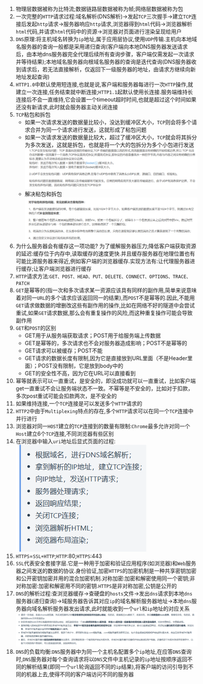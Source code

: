 1. 物理层数据被称为比特流;数据链路层数据被称为帧;网络层数据被称为包
2. 一次完整的`HTTP`请求过程:域名解析(DNS解析)->发起`TCP`三次握手->建立`TCP`连接后发起`http`请求->服务器响应`http`请求,浏览器得到`html`代码->浏览器解析`html`代码,并请求`html`代码中的资源->浏览器对页面进行渲染呈现给用户
3. `DNS`原理:将主机域名转换为`ip`地址,属于应用层协议,使用`UDP`传输.主机向本地域名服务器的查询一般都是采用递归查询(客户端向本地DNS服务器发送请求后，由本地dns服务器完全代理后续所有查询步骤，客户端仅需发起一次请求并等待结果);本地域名服务器向根域名服务器的查询是迭代查询(DNS服务器收到请求后，若无法直接解析，仅返回下一级服务器的地址，由请求方继续向新地址发起查询)
4. `HTTP1.0`中默认使用短连接,也就是说,客户端和服务器每进行一次`HTTP`操作,就建立一次连接,任务结束就中断连接;`HTTP1.1`起默认使用长连接.服务端维持长连接后不会一直维持,它会设置一个timeout超时时间,也就是超过这个时间如果还没有新请求,此时就会服务器主动关闭连接
5. `TCP`粘包和拆包
   * 如果一次请求发送的数据量比较小，没达到缓冲区大小，`TCP`则会将多个请求合并为同一个请求进行发送，这就形成了粘包问题 
   * 如果一次请求发送的数据量比较大，超过了缓冲区大小，`TCP`就会将其拆分为多次发送，这就是拆包，也就是将一个大的包拆分为多个小包进行发送
   ![](../markdown图像集/2025-03-12-13-11-22.png) 
   * 解决粘包和拆包
   ![](../markdown图像集/2025-03-12-13-38-03.png) 
6. 为什么服务器会有缓存这一项功能?
   为了缓解服务器压力;降低客户端获取资源的延迟:缓存位于内存中,读取缓存的速度更快.并且缓存服务器在地理位置也有可能比源服务器来得近,例如客户端的浏览器缓存.实现方法有:让代理服务器进行缓存;让客户端浏览器进行缓存
7. `HTTP`请求方法:`GET、POST、HEAD、PUT、DELETE、CONNECT、OPTIONS、TRACE、PATCH` 
8. `GET`是幂等的(指一次和多次请求某一资源应该具有同样的副作用,简单来说意味着对同一`URL`的多个请求应该返回同一的结果),而`POST`不是幂等的.因此,不能用`GET`请求做数据的增删改这些有副作用的操作,比如在网络不好的隧道中会尝试重试,如果`GET`请求数据,那么会有重复操作的风险,而这种重复操作可能会导致副作用
9. `GET`和`POST`的区别
    * GET用于从服务端获取请求；POST用于给服务端上传数据
    * GET是幂等的，多次请求也不会对服务器造成影响；POST不是幂等的
    * GET请求可以被缓存；POST不能
    * GET请求的数据长度有限制,因为它是直接放到URL里面（不是Header里面）；POST没有限制，它是放到body中的
    * GET的安全性不高，因为它在URL可以直接看到
10. 幂等就表示可以一直重试，是安全的，即没成功就可以一直重试，比如客户端get一直重试不会让服务端状态不一致。不幂等是不安全的，比如对于扣款，多次post重试可能会扣款两次，是不安全的
11. 如果维持连接,一个`TCP`连接是可以发送多个`HTTP`请求的
12. `HTTP2`中由于`Multiplexing`特点的存在,多个`HTTP`请求可以在同一个`TCP`连接中并行进行
13. 浏览器对同一`HOST`建立的`TCP`连接到的数量有限制:`Chrome`最多允许对同一个`Host`建立6个`TCP`连接,不同浏览器有些区别
14. 在浏览器中输入`uri`地址后显式页面的过程:
    ![](../markdown图像集/2025-03-12-22-50-33.png)
15. `HTTPS`=`SSL+HTTP`;`HTTP`:80;`HTTPS`:443
16. `SSL`代表安全套接字层.它是一种用于加密和验证应用程序(如浏览器)和`Web`服务器之间发送的数据的协议.身份验证,加密`HTTPS`的加密机制是一种共享密钥加密和公开密钥加密并用的混合加密机制.对称加密:加密和解密使用同一个密钥;非对称加密:加密和解密用不同的密钥.`HTTPS`是非对称加密,公钥是公开的
17. `DNS`的解析过程:查浏览器缓存->查硬盘的`hosts`文件->发出`dns`请求到本地`dns`服务器(递归查询)->域服务器告诉其对应`ip`的域名解析服务器地址->本地`dns`服务器向域名解析服务器发出请求,此时就能收到一个`url`和`ip`地址的对应关系
    ![](../markdown图像集/2025-03-13-12-21-57.png)
18. `DNS`的负载均衡:`DNS`服务器中为同一个主机名配置多个`ip`地址,在应答`DNS`查询时,`DNS`服务器对每个查询请求将以`DNS`文件中主机记录的`ip`地址按顺序返回不同的解析结果(即同一个`url`轮询返回不同的`ip`结果),将客户端的访问引导到不同的机器上去,使得不同的客户端访问不同的服务器